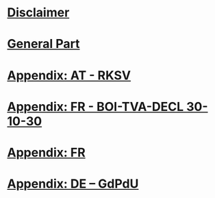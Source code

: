 ﻿# [Disclaimer](disclaimer/disclaimer.md)
# [General Part](general/general.md)
# [Appendix: AT - RKSV](appendix-at-rksv/appendix-at-rksv.md)
# [Appendix: FR - BOI-TVA-DECL 30-10-30](appendix-fr-boi-tva-decl-30-10-30/appendix-fr-boi-tva-decl-30-10-30.md)
# [Appendix: FR](appendix-fr/appendix_fr.md)
# [Appendix: DE – GdPdU](appendix-de-gdpdu/appendix-de-gdpdu.md)
